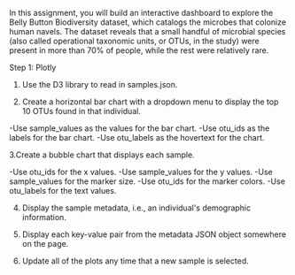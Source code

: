 In this assignment, you will build an interactive dashboard to explore the Belly Button Biodiversity dataset, which catalogs the microbes that colonize human navels.
The dataset reveals that a small handful of microbial species (also called operational taxonomic units, or OTUs, in the study) were present in more than 70% of people, while the rest were relatively rare.

Step 1: Plotly


1. Use the D3 library to read in samples.json.


2. Create a horizontal bar chart with a dropdown menu to display the top 10 OTUs found in that individual.

-Use sample_values as the values for the bar chart.
-Use otu_ids as the labels for the bar chart.
-Use otu_labels as the hovertext for the chart.


3.Create a bubble chart that displays each sample.

-Use otu_ids for the x values.
-Use sample_values for the y values.
-Use sample_values for the marker size.
-Use otu_ids for the marker colors.
-Use otu_labels for the text values.

4. Display the sample metadata, i.e., an individual's demographic information.


5. Display each key-value pair from the metadata JSON object somewhere on the page.

6. Update all of the plots any time that a new sample is selected. 
